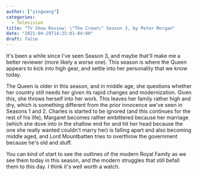 ```yaml
---
author: ["yingwang"]
categories:
  - Television
title: "TV Show Review: \"The Crown\" Season 3, by Peter Morgan"
date: "2021-04-29T14:25:01-04:00"
draft: false
---
```


It's been a while since I've seen Season 3, and maybe that'll make me a better
reviewer (more likely a worse one). This season is where the Queen appears to
kick into high gear, and settle into her personality that we know today.

The Queen is older in this season, and in middle age, she questions whether her
country still needs her given its rapid changes and modernization. Given this,
she throws herself into her work. This leaves her family rather high and dry,
which is something different from the prior innocence we've seen in Seasons 1
and 2. Charles is started to be ignored (and this continues for the rest of his
life), Margaret becomes rather embittered because her marriage (which she dove
into in the shallow end for and hit her head because the one she really wanted
couldn't marry her) is falling apart and also becoming middle aged, and Lord
Mountbatten tries to overthrow the government because he's old and stuff.

You can kind of start to see the outlines of the modern Royal Family as we see
them today in this season, and the modern struggles that still befall them to
this day. I think it's well worth a watch.
